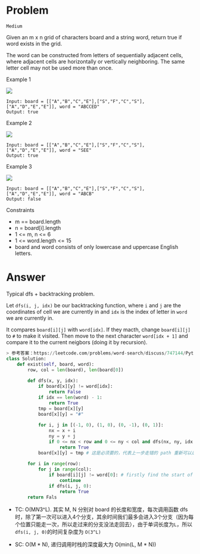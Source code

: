 # Problem

`Medium`

Given an m x n grid of characters board and a string word, return true if word exists in the grid.

The word can be constructed from letters of sequentially adjacent cells, where adjacent cells are horizontally or vertically neighboring. The same letter cell may not be used more than once.

Example 1

![](https://assets.leetcode.com/uploads/2020/11/04/word2.jpg)
```
Input: board = [["A","B","C","E"],["S","F","C","S"],["A","D","E","E"]], word = "ABCCED"
Output: true
```

Example 2

![](https://assets.leetcode.com/uploads/2020/11/04/word-1.jpg)
```
Input: board = [["A","B","C","E"],["S","F","C","S"],["A","D","E","E"]], word = "SEE"
Output: true
```

Example 3

![](https://assets.leetcode.com/uploads/2020/10/15/word3.jpg)
```
Input: board = [["A","B","C","E"],["S","F","C","S"],["A","D","E","E"]], word = "ABCB"
Output: false
```

Constraints
- m == board.length
- n = board[i].length
- 1 <= m, n <= 6
- 1 <= word.length <= 15
- board and word consists of only lowercase and uppercase English letters.

# Answer

Typical dfs + backtracking problem.

Let `dfs(i, j, idx)` be our backtracking function, where `i` and `j` are the coordinates of cell we are currently in and `idx` is the index of letter in `word` we are currently in.

It compares `board[i][j]` with `word[idx]`. If they macth, change `board[i][j]` to `#` to make it visited. Then move to the next character `word[idx + 1]` and compare it to the current neigbors (doing it by recursion).

```python
> 参考答案：https://leetcode.com/problems/word-search/discuss/747144/Python-dfs-backtracking-solution-explained
class Solution:
    def exist(self, board, word):
        row, col = len(board), len(board[0])
        
        def dfs(x, y, idx):
            if board[x][y] != word[idx]:
                return False
            if idx == len(word) - 1:
                return True
            tmp = board[x][y]
            board[x][y] = "#"
            
            for i, j in [(-1, 0), (1, 0), (0, -1), (0, 1)]:
                nx = x + i
                ny = y + j
                if 0 <= nx < row and 0 <= ny < col and dfs(nx, ny, idx + 1):
                    return True
            board[x][y] = tmp # 这是必须要的，代表上一步走错的 path 重新可以走
       
        for i in range(row):
            for j in range(col):
                if board[i][j] != word[0]: # firstly find the start of word
                    continue
                if dfs(i, j, 0):
                    return True
        return Fals
```

- TC: O(M*N*3^L). 其实 M, N 分别对 board 的长度和宽度，每次调用函数 dfs 时，除了第一次可以进入4个分支，其余时间我们最多会进入3个分支（因为每个位置只能走一次，所以走过来的分支没法走回去），由于单词长度为`L`，所以`dfs(i, j, 0)`的时间复杂度为 `O(3^L)`

- SC: O(M * N), 递归调用时栈的深度最大为 O(min(L, M * N))